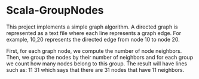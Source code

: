 # Scala-GroupNodes
This project implements a simple graph algorithm. A directed graph is represented as a text file where each line represents a graph edge.
For example,
10,20 represents the directed edge from node 10 to node 20.

First, for each graph node, we compute the number of node neighbors.
Then, we group the nodes by their number of neighbors and for each group we count how many nodes belong to this group.
The result will have lines such as:
11 31 
which says that there are 31 nodes that have 11 neighbors.
